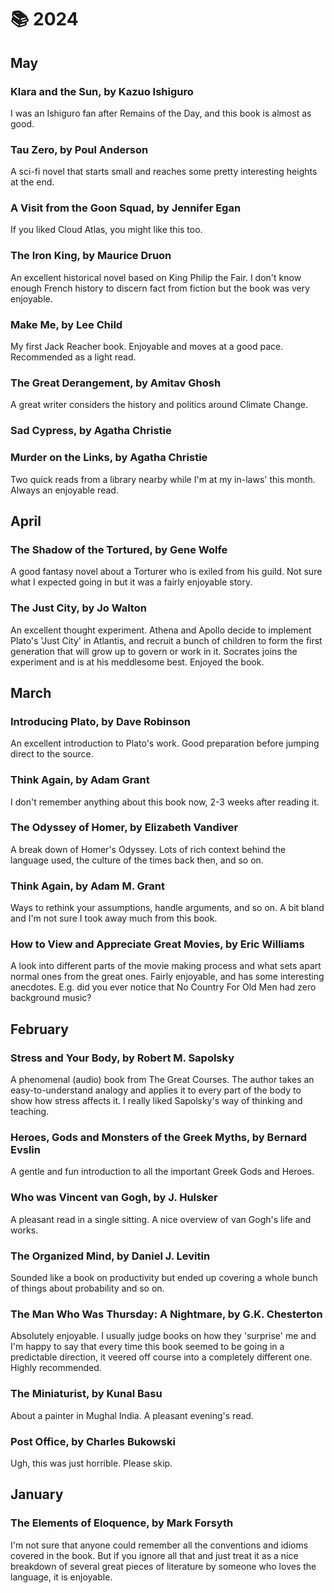 # 📚 2024

## May

### Klara and the Sun, by Kazuo Ishiguro

I was an Ishiguro fan after Remains of the Day, and this book is almost as
good.

### Tau Zero, by Poul Anderson

A sci-fi novel that starts small and reaches some pretty interesting heights at
the end.

### A Visit from the Goon Squad, by Jennifer Egan

If you liked Cloud Atlas, you might like this too.

### The Iron King, by Maurice Druon

An excellent historical novel based on King Philip the Fair. I don't know
enough French history to discern fact from fiction but the book was very
enjoyable.

### Make Me, by Lee Child

My first Jack Reacher book. Enjoyable and moves at a good pace. Recommended as
a light read.

### The Great Derangement, by Amitav Ghosh

A great writer considers the history and politics around Climate Change.

### Sad Cypress, by Agatha Christie
### Murder on the Links, by Agatha Christie

Two quick reads from a library nearby while I'm at my in-laws' this month.
Always an enjoyable read.

## April

### The Shadow of the Tortured, by Gene Wolfe

A good fantasy novel about a Torturer who is exiled from his guild. Not sure what I expected going
in but it was a fairly enjoyable story.

### The Just City, by Jo Walton

An excellent thought experiment. Athena and Apollo decide to implement Plato's 'Just City' in
Atlantis, and recruit a bunch of children to form the first generation that will grow up to govern
or work in it. Socrates joins the experiment and is at his meddlesome best. Enjoyed the book.

## March

### Introducing Plato, by Dave Robinson

An excellent introduction to Plato's work. Good preparation before jumping direct to the source.

### Think Again, by Adam Grant

I don't remember anything about this book now, 2-3 weeks after reading it.

### The Odyssey of Homer, by Elizabeth Vandiver

A break down of Homer's Odyssey. Lots of rich context behind the language used,
the culture of the times back then, and so on.

### Think Again, by Adam M. Grant

Ways to rethink your assumptions, handle arguments, and so on. A bit bland and
I'm not sure I took away much from this book.

### How to View and Appreciate Great Movies, by Eric Williams

A look into different parts of the movie making process and what sets apart
normal ones from the great ones. Fairly enjoyable, and has some interesting
anecdotes. E.g. did you ever notice that No Country For Old Men had zero
background music?

## February

### Stress and Your Body, by Robert M. Sapolsky

A phenomenal (audio) book from The Great Courses. The author takes an
easy-to-understand analogy and applies it to every part of the body to show how
stress affects it. I really liked Sapolsky's way of thinking and teaching.

### Heroes, Gods and Monsters of the Greek Myths, by Bernard Evslin

A gentle and fun introduction to all the important Greek Gods and Heroes.

### Who was Vincent van Gogh, by J. Hulsker

A pleasant read in a single sitting. A nice overview of van Gogh's life and
works.

### The Organized Mind, by Daniel J. Levitin

Sounded like a book on productivity but ended up covering a whole bunch of
things about probability and so on.

### The Man Who Was Thursday: A Nightmare, by G.K. Chesterton

Absolutely enjoyable. I usually judge books on how they 'surprise' me and I'm
happy to say that every time this book seemed to be going in a predictable
direction, it veered off course into a completely different one. Highly
recommended.

### The Miniaturist, by Kunal Basu

About a painter in Mughal India. A pleasant evening's read.

### Post Office, by Charles Bukowski

Ugh, this was just horrible. Please skip.

## January

### The Elements of Eloquence, by Mark Forsyth 

I'm not sure that anyone could remember all the conventions and idioms covered
in the book. But if you ignore all that and just treat it as a nice breakdown
of several great pieces of literature by someone who loves the language, it is
enjoyable.

